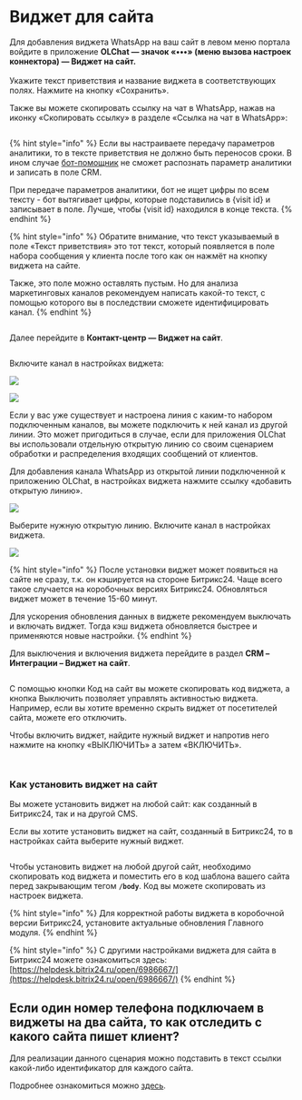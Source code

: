 # Виджет для сайта

Для добавления виджета WhatsApp на ваш сайт в левом меню портала войдите в приложение **OLChat — значок «•••» (меню вызова настроек коннектора) — Виджет на сайт.**\
\
Укажите текст приветствия и название виджета в соответствующих полях. Нажмите на кнопку «Сохранить».

Также вы можете скопировать ссылку на чат в WhatsApp, нажав на иконку «Скопировать ссылку» в разделе «Ссылка на чат в WhatsApp»:

<figure><img src="../.gitbook/assets/image (1026).png" alt=""><figcaption></figcaption></figure>

{% hint style="info" %}
Если вы настраиваете передачу параметров аналитики, то в тексте приветствия не должно быть переносов сроки. В ином случае [бот-помощник](https://docs.olchat.io/bot-pomoshnik) не сможет распознать параметр аналитики и записать в поле CRM.&#x20;

При передаче параметров аналитики, бот не ищет цифры по всем тексту - бот вытягивает цифры, которые подставились в {visit id} и записывает в поле. Лучше, чтобы {visit id} находился в конце текста.&#x20;
{% endhint %}

{% hint style="info" %}
Обратите внимание, что текст указываемый в поле «Текст приветствия» это тот текст, который появляется в поле набора сообщения у клиента после того как он нажмёт на кнопку виджета на сайте.

Также, это поле можно оставлять пустым. Но для анализа маркетинговых каналов рекомендуем написать какой-то текст, с помощью которого вы в последствии сможете идентифицировать канал.
{% endhint %}

<figure><img src="../.gitbook/assets/image (511).png" alt=""><figcaption></figcaption></figure>

Далее перейдите в **Контакт-центр — Виджет на сайт**.

<figure><img src="../.gitbook/assets/image_2024-11-29_14_04_02.png" alt=""><figcaption></figcaption></figure>

Включите канал в настройках виджета:

![](<../.gitbook/assets/image (766).png>)

![](<../.gitbook/assets/image (845).png>)

Если у вас уже существует и настроена линия с каким-то набором подключенным каналов, вы можете подключить к ней канал из другой линии. Это может пригодиться в случае, если для приложения OLChat вы использовали отдельную открытую линию со своим сценарием обработки и распределения входящих сообщений от клиентов.

Для добавления канала WhatsApp из открытой линии подключенной к приложению OLChat, в настройках виджета нажмите ссылку «добавить открытую линию».

![](<../.gitbook/assets/image (550).png>)

Выберите нужную открытую линию. Включите канал в настройках виджета.

![](<../.gitbook/assets/image (146).png>)

{% hint style="info" %}
После установки виджет может появиться на сайте не сразу, т.к. он кэшируется на стороне Битрикс24. Чаще всего такое случается на коробочных версиях Битрикс24. Обновляться виджет может в течение 15-60 минут.

Для ускорения обновления данных в виджете рекомендуем выключать и включать виджет. Тогда кэш виджета обновляется быстрее и применяются новые настройки.
{% endhint %}

Для выключения и включения виджета перейдите в раздел **CRM – Интеграции – Виджет на сайт**.

<figure><img src="../.gitbook/assets/image (590).png" alt=""><figcaption></figcaption></figure>

С помощью кнопки Код на сайт вы можете скопировать код виджета, а кнопка Выключить позволяет управлять активностью виджета. Например, если вы хотите временно скрыть виджет от посетителей сайта, можете его отключить.&#x20;

Чтобы включить виджет, найдите нужный виджет и напротив него нажмите на кнопку «ВЫКЛЮЧИТЬ» а затем «ВКЛЮЧИТЬ».

<figure><img src="../.gitbook/assets/image (340).png" alt=""><figcaption></figcaption></figure>

<figure><img src="../.gitbook/assets/image (502).png" alt=""><figcaption></figcaption></figure>

### Как установить виджет на сайт <a href="#install" id="install"></a>

Вы можете установить виджет на любой сайт: как созданный в Битрикс24, так и на другой CMS.

Если вы хотите установить виджет на сайт, созданный в Битрикс24, то в настройках сайта выберите нужный виджет.

<figure><img src="../.gitbook/assets/image (1185).png" alt=""><figcaption></figcaption></figure>

Чтобы установить виджет на любой другой сайт, необходимо скопировать код виджета и поместить его в код шаблона вашего сайта перед закрывающим тегом **`/body`**. Код вы можете скопировать из настроек виджета.

{% hint style="info" %}
Для корректной работы виджета в коробочной версии Битрикс24, установите актуальные обновления Главного модуля.
{% endhint %}

{% hint style="info" %}
С другими настройками виджета для сайта в Битрикс24 можете ознакомиться здесь:\
[https://helpdesk.bitrix24.ru/open/6986667/](https://helpdesk.bitrix24.ru/open/6986667/)
{% endhint %}

## Если один номер телефона подключаем в виджеты на два сайта, то как отследить с какого сайта пишет клиент?

Для реализации данного сценария можно подставить в текст ссылки какой-либо идентификатор для каждого сайта.&#x20;

Подробнее ознакомиться можно [здесь](https://faq.whatsapp.com/5913398998672934/?locale=ru_RU).
